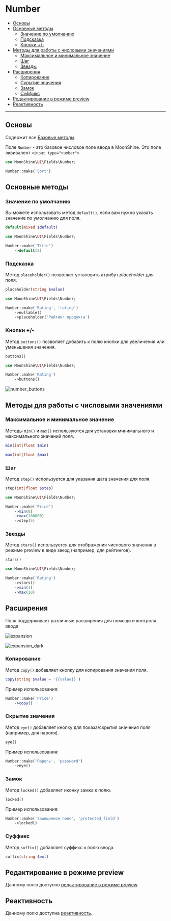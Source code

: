 # Number

- [Основы](#basics)
- [Основные методы](#basic-methods)
  - [Значение по умолчанию](#default)
  - [Подсказка](#placeholder)
  - [Кнопки +/-](#buttons)
- [Методы для работы с числовыми значениями](#number-type-methods)
  - [Максимальное и минимальное значение](#min-and-max)
  - [Шаг](#step)
  - [Звезды](#stars)
- [Расширения](#extensions)
  - [Копирование](#copy)
  - [Скрытие значения](#eye)
  - [Замок](#locked)
  - [Суффикс](#suffix)
- [Редактирование в режиме preview](#preview-edit)
- [Реактивность](#reactive)

---

<a name="basics"></a>
## Основы

Содержит все [Базовые методы](#/docs/{{version}}/fields/basic-methods.md).

Поле `Number` - это базовое числовое поле ввода в MoonShine. Это поле эквивалент `<input type="number">`

```php
use MoonShine\UI\Fields\Number;

Number::make('Sort')
```

<a name="basic-methods"></a>
## Основные методы

<a name="default"></a>
### Значение по умолчанию

Вы можете использовать метод `default()`, если вам нужно указать значение по умолчанию для поля.

```php
default(mixed $default)
```

```php
use MoonShine\UI\Fields\Number;

Number::make('Title')
    ->default(2)
```

<a name="placeholder"></a>
### Подсказка

Метод `placeholder()` позволяет установить атрибут *placeholder* для поля.

```php
placeholder(string $value)
```

```php
use MoonShine\UI\Fields\Number;

Number::make('Rating', 'rating')
    ->nullable()
    ->placeholder('Рейтинг продукта')
```

<a name="buttons"></a>
### Кнопки +/-

Метод `buttons()` позволяет добавить к полю кнопки для увеличения или уменьшения значения.

```php
buttons()
```

```php
use MoonShine\UI\Fields\Number;

Number::make('Rating')
    ->buttons()
```

![number_buttons](https://moonshine-laravel.com/screenshots/number_buttons.png)

<a name="number-type-methods"></a>
## Методы для работы с числовыми значениями

<a name="min-and-max"></a>
### Максимальное и минимальное значение

Методы `min()` и `max()` используются для установки минимального и максимального значений поля.

```php
min(int|float $min)
```

```php
max(int|float $max)
```

<a name="step"></a>
### Шаг

Метод `step()` используется для указания шага значения для поля.

```php
step(int|float $step)
```

```php
use MoonShine\UI\Fields\Number;

Number::make('Price')
    ->min(0)
    ->max(100000)
    ->step(5)
```

<a name="stars"></a>
### Звезды

Метод `stars()` используется для отображения числового значения в режиме preview в виде звезд (например, для рейтингов).

```php
stars()
```

```php
use MoonShine\UI\Fields\Number;

Number::make('Rating')
    ->stars()
    ->min(1)
    ->max(10)
```

<a name="extensions"></a>
## Расширения

Поля поддерживает различные расширения для помощи и контроля ввода

![expansion](https://moonshine-laravel.com/screenshots/expansion.png)

![expansion_dark](https://moonshine-laravel.com/screenshots/expansion_dark.png)

<a name="copy"></a>
### Копирование

Метод `copy()` добавляет кнопку для копирования значения поля.

```php
copy(string $value = '{{value}}')
```

Пример использования:

```php
Number::make('Price')
    ->copy()
```

<a name="eye"></a>
### Скрытие значения

Метод `eye()` добавляет кнопку для показа/скрытия значения поля (например, для пароля).

```php
eye()
```

Пример использования:

```php
Number::make('Пароль', 'password')
    ->eye()
```

<a name="locked"></a>
### Замок

Метод `locked()` добавляет иконку замка к полю.

```php
locked()
```

Пример использования:

```php
Number::make('Защищенное поле', 'protected_field')
    ->locked()
```

### Суффикс

Метод `suffix()` добавляет суффикс к полю ввода.

```php
suffix(string $ext)
```

<a name="preview-edit"></a>
## Редактирование в режиме preview

Данному полю доступно [редактирование в режиме preview](#/docs/{{version}}/fields/basic-methods.md#preview-edit).

<a name="reactive"></a>
## Реактивность

Данному полю доступна [реактивность](#/docs/{{version}}/fields/basic-methods.md#reactive).